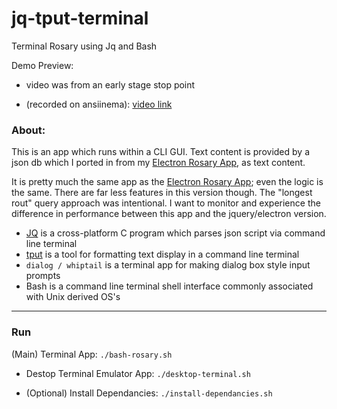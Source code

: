 # jq-tput-terminal

Terminal Rosary using Jq and Bash

Demo Preview:

* video was from an early stage stop point

* (recorded on ansiinema): [video link](https://asciinema.org/a/N8DVeuG2VmirEsymnMtbmqF3T)

### About:

This is an app which runs within a CLI GUI. Text content is provided by a json db which I ported in from my [Electron Rosary App](https://github.com/mezcel/electron-container), as text content.

It is pretty much the same app as the [Electron Rosary App](https://github.com/mezcel/electron-container); even the logic is the same. There are far less features in this version though. The "longest rout" query approach was intentional. I want to monitor and experience the difference in performance between this app and the jquery/electron version.

* [JQ](https://stedolan.github.io/jq) is a cross-platform C program which parses json script via command line terminal
* [tput](https://ss64.com/bash/tput.html) is a tool for formatting text display in a command line terminal
* ```dialog / whiptail``` is a terminal app for making dialog box style input prompts
* Bash is a command line terminal shell interface commonly associated with Unix derived OS's

---

### Run

(Main) Terminal App: ```./bash-rosary.sh```

- Destop Terminal Emulator App: ```./desktop-terminal.sh```

- (Optional) Install Dependancies: ```./install-dependancies.sh```
